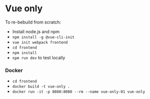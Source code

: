 # Vue only

To re-bebuild from scratch:
- Install node.js and npm
- `npm install -g @vue-cli-init`
- `vue init webpack frontend`
- `cd frontend`
- `npm install`
- `npm run dev` to test locally

### Docker

- `cd frontend`
- `docker build -t vue-only .`
- `docker run -it -p 8080:8080 --rm --name vue-only-01 vue-only`
